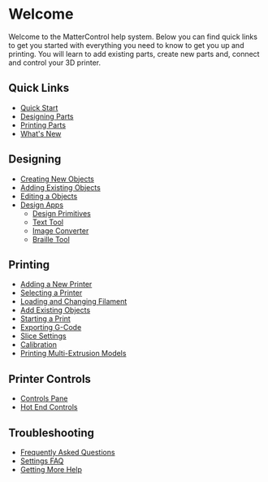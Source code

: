 
Welcome
=======

Welcome to the MatterControl help system. Below you can find quick links to get you started with everything you need to know to get you up and printing. You will learn to add existing parts, create new parts and, connect and control your 3D printer.

## Quick Links

* [Quick Start](quick-start.md)
* [Designing Parts](designing/index.md)
* [Printing Parts](printing/index.md)
* [What's New](whats-new.md)

## Designing

* [Creating New Objects](designing/creating-new-objects.md)
* [Adding Existing Objects](designing/add-existing-objects.md)
* [Editing a Objects](designing/editing-objects.md)
* [Design Apps](designing/design-apps/index.md)
  * [Design Primitives](designing/design-primitives/index.md)
  * [Text Tool](designing/design-primitives/text-tool.md)
  * [Image Converter](designing/design-primitives/image-converter.md)
  * [Braille Tool](designing/design-primitives/braille-tool.md)

## Printing

* [Adding a New Printer](printing/adding-new-printer.md)
* [Selecting a Printer](printing/selecting-a-printer.md)
* [Loading and Changing Filament](printing/loading-and-changing-filament.md)
* [Add Existing Objects](designing/add-existing-objects.md)
* [Starting a Print](printing/starting-a-print.md)
* [Exporting G-Code](printing/exporting-g-code.md)
* [Slice Settings](slice-settings/index.md)
* [Calibration](calibration/index.md)
* [Printing Multi-Extrusion Models](printing/multi-color-stls.md)

## Printer Controls

* [Controls Pane](printer-controls/index.md)
* [Hot End Controls](printer-controls/hotend-controls.md)

## Troubleshooting

* [Frequently Asked Questions](frequently-asked-questions.md)
* [Settings FAQ](slice-settings/settings-faq.md)
* [Getting More Help](get-support.md)

